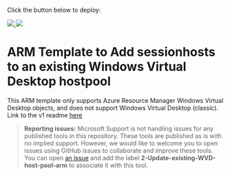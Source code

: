 Click the button below to deploy:

<a href="https://portal.azure.com/#create/Microsoft.Template/uri/https%3A%2F%2Fraw.githubusercontent.com%2FAzure%2FRDS-Templates%2Fmaster%2FARM-wvd-templates%2FAddVirtualMachinesToHostPool%2FAddVirtualMachinesTemplate.json" target="_blank">
    <img src="http://azuredeploy.net/deploybutton.png"/>
</a>
<a href="http://armviz.io/#/?load=https%3A%2F%2Fraw.githubusercontent.com%2FAzure%2FRDS-Templates%2Fmaster%2FARM-wvd-templates%2FAddVirtualMachinesToHostPool%2FAddVirtualMachinesTemplate.json" target="_blank">
    <img src="http://armviz.io/visualizebutton.png"/>
</a>

# ARM Template to Add sessionhosts to an existing Windows Virtual Desktop hostpool

This ARM template only supports Azure Resource Manager Windows Virtual Desktop objects, and does not support Windows Virtual Desktop (classic). Link to the v1 readme [here](https://github.com/Azure/RDS-Templates/tree/master/wvd-templates/Update%20existing%20WVD%20host%20pool)

> **Reporting issues:**
> Microsoft Support is not handling issues for any published tools in this repository. These tools are published as is with no implied support. However, we would like to welcome you to open issues using GitHub issues to collaborate and improve these tools. You can open [an issue](https://github.com/Azure/rds-templates/issues) and add the label **2-Update-existing-WVD-host-pool-arm** to associate it with this tool.

